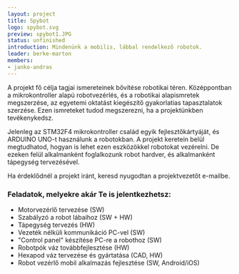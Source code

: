 ```yaml
---
layout: project
title: Spybot
logo: spybot.svg
preview: spybot1.JPG
status: unfinished
introduction: Mindenünk a mobilis, lábbal rendelkező robotok.
leader: berke-marton
members:
- janko-andras
---
```


A projekt fő célja tagjai ismereteinek bővítése robotikai téren. Középpontban a mikrokontroller alapú robotvezérlés, és a robotikai alapismretek megszerzése, az egyetemi oktatást kiegészítő gyakorlatias tapasztalatok szerzése. Ezen ismreteket tudod megszerezni, ha a projektünkben tevékenykedsz.

Jelenleg az STM32F4 mikrokontroller család egyik fejlesztőkártyáját, és ARDUINO UNO-t használunk a robotokban. A projekt keretein belül megtudhatod, hogyan is lehet ezen eszközökkel robotokat vezérelni. De ezeken felül alkalmanként foglalkozunk robot hardver, és alkalmanként tápegység tervezésével.

Ha érdeklődnél a projekt iránt, keresd nyugodtan a projektvezetőt e-mailbe.

### Feladatok, melyekre akár Te is jelentkezhetsz:
-	Motorvezérlő tervezése (SW)
-	Szabályzó a robot lábaihoz (SW + HW)
-	Tápegység tervezés (HW)
-	Vezeték nélküli kommunikáció PC-vel (SW)
-	"Control panel" készítése PC-re a robothoz (SW)
-	Robotpók váz továbbfejlesztése (HW)
-	Hexapod váz tervezése és gyártatása (CAD, HW)
-	Robot vezérlő mobil alkalmazás fejlesztése (SW, Android/iOS)


